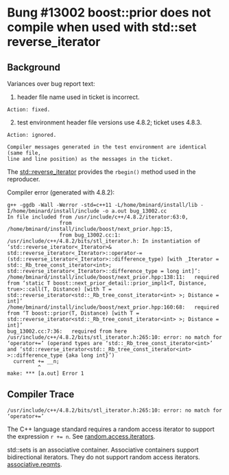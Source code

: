 # Bung #13002 boost::prior does not compile when used with std::set reverse_iterator

## Background

Variances over bug report text: 

  1. header file name used in ticket is incorrect.

    Action: fixed.

  2. test environment header file versions use 4.8.2; ticket uses 4.8.3.

    Action: ignored.

    Compiler messages generated in the test environment are identical (same file,
    line and line position) as the messages in the ticket.

The [std::reverse_iterator](http://en.cppreference.com/w/cpp/iterator/reverse_iterator)
provides the `rbegin()` method used in the reproducer.

Compiler error (generated with 4.8.2):

```
g++ -ggdb -Wall -Werror -std=c++11 -L/home/bminard/install/lib -I/home/bminard/install/include -o a.out bug_13002.cc
In file included from /usr/include/c++/4.8.2/iterator:63:0,
                 from /home/bminard/install/include/boost/next_prior.hpp:15,
                 from bug_13002.cc:1:
/usr/include/c++/4.8.2/bits/stl_iterator.h: In instantiation of ‘std::reverse_iterator<_Iterator>& std::reverse_iterator<_Iterator>::operator-=(std::reverse_iterator<_Iterator>::difference_type) [with _Iterator = std::_Rb_tree_const_iterator<int>; std::reverse_iterator<_Iterator>::difference_type = long int]’:
/home/bminard/install/include/boost/next_prior.hpp:138:11:   required from ‘static T boost::next_prior_detail::prior_impl1<T, Distance, true>::call(T, Distance) [with T = std::reverse_iterator<std::_Rb_tree_const_iterator<int> >; Distance = int]’
/home/bminard/install/include/boost/next_prior.hpp:160:68:   required from ‘T boost::prior(T, Distance) [with T = std::reverse_iterator<std::_Rb_tree_const_iterator<int> >; Distance = int]’
bug_13002.cc:7:36:   required from here
/usr/include/c++/4.8.2/bits/stl_iterator.h:265:10: error: no match for ‘operator+=’ (operand types are ‘std::_Rb_tree_const_iterator<int>’ and ‘std::reverse_iterator<std::_Rb_tree_const_iterator<int> >::difference_type {aka long int}’)
  current += __n;
          ^
make: *** [a.out] Error 1
```

## Compiler Trace

```
/usr/include/c++/4.8.2/bits/stl_iterator.h:265:10: error: no match for ‘operator+=’
```

The C++ language standard requires a random access iterator to support the
expression `r += n`. See [random.access.iterators](http://www.open-std.org/jtc1/sc22/wg21/docs/papers/2014/n4296.pdf).

std::sets is an associative container. Associative containers support bidirectional iterators. They do not support random access iterators. [associative.reqmts](http://www.open-std.org/jtc1/sc22/wg21/docs/papers/2014/n4296.pdf).
